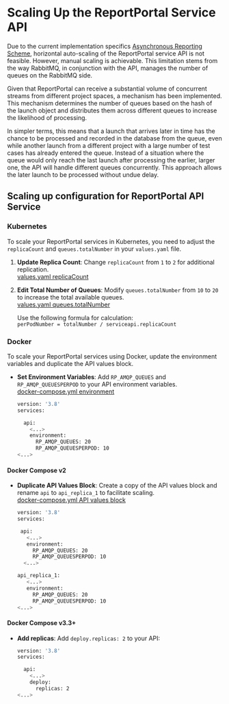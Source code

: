 # Scaling Up the ReportPortal Service API

Due to the current implementation specifics [Asynchronous Reporting Scheme](/dev-guides/AsynchronousReporting#scheme), horizontal auto-scaling of the ReportPortal service API is not feasible. However, manual scaling is achievable. This limitation stems from the way RabbitMQ, in conjunction with the API, manages the number of queues on the RabbitMQ side.

Given that ReportPortal can receive a substantial volume of concurrent streams from different project spaces, a mechanism has been implemented. This mechanism determines the number of queues based on the hash of the launch object and distributes them across different queues to increase the likelihood of processing.

In simpler terms, this means that a launch that arrives later in time has the chance to be processed and recorded in the database from the queue, even while another launch from a different project with a large number of test cases has already entered the queue. Instead of a situation where the queue would only reach the last launch after processing the earlier, larger one, the API will handle different queues concurrently. This approach allows the later launch to be processed without undue delay.

## Scaling up configuration for ReportPortal API Service

### Kubernetes

To scale your ReportPortal services in Kubernetes, you need to adjust the `replicaCount` and `queues.totalNumber` in your `values.yaml` file.

1. **Update Replica Count**:
   Change `replicaCount` from `1` to `2` for additional replication.<br />
   [values.yaml replicaCount](https://github.com/reportportal/kubernetes/blob/develop/values.yaml#L57)

2. **Edit Total Number of Queues**:
   Modify `queues.totalNumber` from `10` to `20` to increase the total available queues.<br />
   [values.yaml queues.totalNumber](https://github.com/reportportal/kubernetes/blob/develop/values.yaml#L101)

   Use the following formula for calculation:<br />
   `perPodNumber = totalNumber / serviceapi.replicaCount`

### Docker

To scale your ReportPortal services using Docker, update the environment variables and duplicate the API values block.

- **Set Environment Variables**:
   Add `RP_AMQP_QUEUES` and `RP_AMQP_QUEUESPERPOD` to your API environment variables.<br />
   [docker-compose.yml environment](https://github.com/reportportal/reportportal/blob/v23.2/docker-compose.yml#L202)<br />
   ```bash
   version: '3.8'
   services:
   
     api:
       <...>
       environment:
         RP_AMQP_QUEUES: 20
         RP_AMQP_QUEUESPERPOD: 10
   <...>
   ```

#### Docker Compose v2
- **Duplicate API Values Block**:
   Create a copy of the API values block and rename `api` to `api_replica_1` to facilitate scaling.<br />
   [docker-compose.yml API values block](https://github.com/reportportal/reportportal/blob/v23.2/docker-compose.yml#L191-L241)<br />
    ```bash
   version: '3.8'
   services:
   
     api:
       <...>
       environment:
         RP_AMQP_QUEUES: 20
         RP_AMQP_QUEUESPERPOD: 10
      <...>

    api_replica_1:
       <...>
       environment:
         RP_AMQP_QUEUES: 20
         RP_AMQP_QUEUESPERPOD: 10
    <...>
   ```
    
#### Docker Compose v3.3+
- **Add replicas**:
   Add `deploy.replicas: 2` to your API:
   ```bash
   version: '3.8'
   services:
   
     api:
       <...>
       deploy:
         replicas: 2
   <...>
   ```
